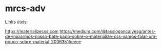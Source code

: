 # mrcs-adv

Links úteis:

https://materializecss.com
https://medium.com/@tassiogoncalvesg/antes-de-iniciarmos-nosso-bate-papo-sobre-o-materialize-css-vamos-falar-um-pouco-sobre-material-20063515cece
